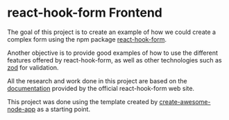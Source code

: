 # react-hook-form Frontend

The goal of this project is to create an example of how we could create a complex form using the npm package [react-hook-form](https://react-hook-form.com/).

Another objective is to provide good examples of how to use the different features offered by react-hook-form, as well as other technologies such as [zod](https://zod.dev/) for validation.

All the research and work done in this project are based on the [documentation](https://react-hook-form.com/get-started/) provided by the official react-hook-form web site.

This project was done using the template created by [create-awesome-node-app](https://www.npmjs.com/package/create-awesome-node-app) as a starting point.